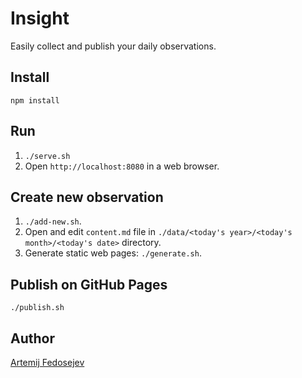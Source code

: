 # Insight

Easily collect and publish your daily observations.

## Install

`npm install`

## Run

1. `./serve.sh`
2. Open `http://localhost:8080` in a web browser.

## Create new observation

1. `./add-new.sh`.
2. Open and edit `content.md` file in `./data/<today's year>/<today's month>/<today's date>` directory.
3. Generate static web pages: `./generate.sh`.

## Publish on GitHub Pages

`./publish.sh`

## Author

[Artemij Fedosejev](http://artemij.com)